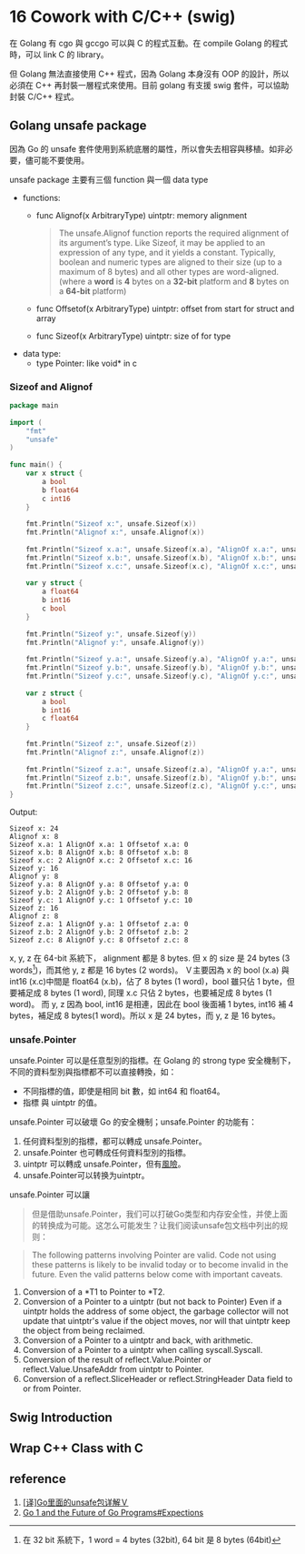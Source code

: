 # 16 Cowork with C/C++ (swig)
  
  
在 Golang 有 cgo 與 gccgo 可以與 C 的程式互動。在 compile Golang 的程式時，可以 link C 的 library。
  
但 Golang 無法直接使用 C++ 程式，因為 Golang 本身沒有 OOP 的設計，所以必須在 C++ 再封裝一層程式來使用。目前 golang 有支援 swig 套件，可以協助封裝 C/C++ 程式。
  
## Golang unsafe package
  
  
因為 Go 的 unsafe 套件使用到系統底層的屬性，所以會失去相容與移植。如非必要，儘可能不要使用。
  
unsafe package 主要有三個 function 與一個 data type
  
- functions:
  - func Alignof(x ArbitraryType) uintptr: memory alignment
    > The unsafe.Alignof function reports the required alignment of its argument’s type. Like Sizeof, it may be applied to an expression of any type, and it yields a constant. Typically, boolean and numeric types are aligned to their size (up to a maximum of 8 bytes) and all other types are word-aligned. (where a **word** is **4** bytes on a **32-bit** platform and **8** bytes on a **64-bit** platform)
  
  - func Offsetof(x ArbitraryType) uintptr: offset from start for struct and array
  - func Sizeof(x ArbitraryType) uintptr: size of for type
- data type:
  - type Pointer: like void* in c
  
### Sizeof and Alignof
  
  
```go
package main
  
import (
    "fmt"
    "unsafe"
)
  
func main() {
    var x struct {
        a bool
        b float64
        c int16
    }
  
    fmt.Println("Sizeof x:", unsafe.Sizeof(x))
    fmt.Println("Alignof x:", unsafe.Alignof(x))
  
    fmt.Println("Sizeof x.a:", unsafe.Sizeof(x.a), "AlignOf x.a:", unsafe.Alignof(x.a), "Offsetof x.a:", unsafe.Offsetof(x.a))
    fmt.Println("Sizeof x.b:", unsafe.Sizeof(x.b), "AlignOf x.b:", unsafe.Alignof(x.b), "Offsetof x.b:", unsafe.Offsetof(x.b))
    fmt.Println("Sizeof x.c:", unsafe.Sizeof(x.c), "AlignOf x.c:", unsafe.Alignof(x.c), "Offsetof x.c:", unsafe.Offsetof(x.c))
  
    var y struct {
        a float64
        b int16
        c bool
    }
  
    fmt.Println("Sizeof y:", unsafe.Sizeof(y))
    fmt.Println("Alignof y:", unsafe.Alignof(y))
  
    fmt.Println("Sizeof y.a:", unsafe.Sizeof(y.a), "AlignOf y.a:", unsafe.Alignof(y.a), "Offsetof y.a:", unsafe.Offsetof(y.a))
    fmt.Println("Sizeof y.b:", unsafe.Sizeof(y.b), "AlignOf y.b:", unsafe.Alignof(y.b), "Offsetof y.b:", unsafe.Offsetof(y.b))
    fmt.Println("Sizeof y.c:", unsafe.Sizeof(y.c), "AlignOf y.c:", unsafe.Alignof(y.c), "Offsetof y.c:", unsafe.Offsetof(y.c))
  
    var z struct {
        a bool
        b int16
        c float64
    }
  
    fmt.Println("Sizeof z:", unsafe.Sizeof(z))
    fmt.Println("Alignof z:", unsafe.Alignof(z))
  
    fmt.Println("Sizeof z.a:", unsafe.Sizeof(z.a), "AlignOf y.a:", unsafe.Alignof(z.a), "Offsetof z.a:", unsafe.Offsetof(z.a))
    fmt.Println("Sizeof z.b:", unsafe.Sizeof(z.b), "AlignOf y.b:", unsafe.Alignof(z.b), "Offsetof z.b:", unsafe.Offsetof(z.b))
    fmt.Println("Sizeof z.c:", unsafe.Sizeof(z.c), "AlignOf y.c:", unsafe.Alignof(z.c), "Offsetof z.c:", unsafe.Offsetof(z.c))
}
```
  
Output:
  
```text
Sizeof x: 24
Alignof x: 8
Sizeof x.a: 1 AlignOf x.a: 1 Offsetof x.a: 0
Sizeof x.b: 8 AlignOf x.b: 8 Offsetof x.b: 8
Sizeof x.c: 2 AlignOf x.c: 2 Offsetof x.c: 16
Sizeof y: 16
Alignof y: 8
Sizeof y.a: 8 AlignOf y.a: 8 Offsetof y.a: 0
Sizeof y.b: 2 AlignOf y.b: 2 Offsetof y.b: 8
Sizeof y.c: 1 AlignOf y.c: 1 Offsetof y.c: 10
Sizeof z: 16
Alignof z: 8
Sizeof z.a: 1 AlignOf y.a: 1 Offsetof z.a: 0
Sizeof z.b: 2 AlignOf y.b: 2 Offsetof z.b: 2
Sizeof z.c: 8 AlignOf y.c: 8 Offsetof z.c: 8
```
  
x, y, z 在 64-bit 系統下， alignment 都是 8 bytes. 但 x 的 size 是 24 bytes (3 words[^word])，而其他 y, z 都是 16 bytes (2 words)。
Ｖ主要因為 x 的 bool (x.a) 與 int16 (x.c)中間是 float64 (x.b)，佔了 8 bytes (1 word)，bool 雖只佔 1 byte，但要補足成 8 bytes (1 word), 同理 x.c 只佔 2 bytes，也要補足成 8 bytes (1 word)。
而 y, z 因為 bool, int16 是相連，因此在 bool 後面補 1 bytes, int16 補 4 bytes，補足成 8 bytes(1 word)。所以 x 是 24 bytes，而 y, z 是 16 bytes。
  
[^word]: 在 32 bit 系統下，1 word = 4 bytes (32bit), 64 bit 是 8 bytes (64bit)
  
### unsafe.Pointer
  
  
unsafe.Pointer 可以是任意型別的指標。在 Golang 的 strong type 安全機制下，不同的資料型別與指標都不可以直接轉換，如：
  
- 不同指標的值，即使是相同 bit 數，如 int64 和 float64。
- 指標 與 uintptr 的值。
  
unsafe.Pointer 可以破壞 Go 的安全機制；unsafe.Pointer 的功能有：
  
1. 任何資料型別的指標，都可以轉成 unsafe.Pointer。
1. unsafe.Pointer 也可轉成任何資料型別的指標。
1. uintptr 可以轉成 unsafe.Pointer，但有[風險](#uintptr_to_pointer )。
1. unsafe.Pointer可以转换为uintptr。
  
unsafe.Pointer 可以讓
>
>但是借助unsafe.Pointer，我们可以打破Go类型和内存安全性，并使上面的转换成为可能。这怎么可能发生？让我们阅读unsafe包文档中列出的规则：
>
  
>
>The following patterns involving Pointer are valid. Code not using these patterns is likely to be invalid today or to become invalid in the future. Even the valid patterns below come with important caveats.
  
1. Conversion of a *T1 to Pointer to *T2.
1. Conversion of a Pointer to a uintptr (<a name="uintptr_to_pointer">but not back to Pointer</a>)
    Even if a uintptr holds the address of some object, the garbage collector will not update that uintptr's value if the object moves, nor will that uintptr keep the object from being reclaimed.
1. Conversion of a Pointer to a uintptr and back, with arithmetic.
1. Conversion of a Pointer to a uintptr when calling syscall.Syscall.
1. Conversion of the result of reflect.Value.Pointer or reflect.Value.UnsafeAddr from uintptr to Pointer.
1. Conversion of a reflect.SliceHeader or reflect.StringHeader Data field to or from Pointer.
  
## Swig Introduction
  
  
## Wrap C++ Class with C
  
  
## reference
  
  
1. [[译]Go里面的unsafe包详解Ｖ](https://gocn.io/question/371 )
1. [Go 1 and the Future of Go Programs#Expections](https://golang.org/doc/go1compat#expectations )
  